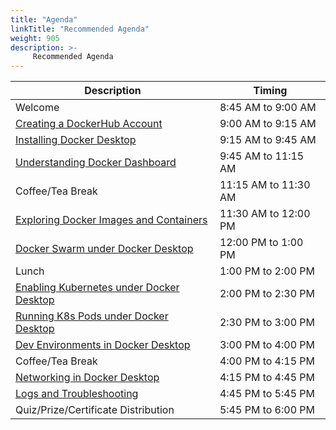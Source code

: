```yaml
---
title: "Agenda"
linkTitle: "Recommended Agenda"
weight: 905
description: >-
     Recommended Agenda
---
```



| Description | Timing |
| --- | --- |
| Welcome | 8:45 AM to 9:00 AM |
| [Creating a DockerHub Account](../prerequisite/) | 9:00 AM to 9:15 AM |
| [Installing Docker Desktop](../installingdockerdesktop/) | 9:15 AM to 9:45 AM |
| [Understanding Docker Dashboard](../dockerdashboard/) | 9:45 AM to 11:15 AM |
| Coffee/Tea Break | 11:15 AM to 11:30 AM |
| [Exploring Docker Images and Containers](../exploringdocker/) | 11:30 AM to 12:00 PM|
| [Docker Swarm under Docker Desktop](../enableswarm/) | 12:00 PM to 1:00 PM|
| Lunch | 1:00 PM to 2:00 PM |
| [Enabling Kubernetes under Docker Desktop](../enablek8s/)| 2:00 PM to 2:30 PM |
| [Running K8s Pods under Docker Desktop](../runningk8s/) | 2:30 PM to 3:00 PM |
| [Dev Environments in Docker Desktop ](../devenvironments/) | 3:00 PM to 4:00 PM |
| Coffee/Tea Break | 4:00 PM to 4:15 PM |
| [Networking in Docker Desktop](../networking/) | 4:15 PM to 4:45 PM |
| [Logs and Troubleshooting](../troubleshooting/) | 4:45 PM to 5:45 PM |
| Quiz/Prize/Certificate Distribution | 5:45 PM to 6:00 PM |
